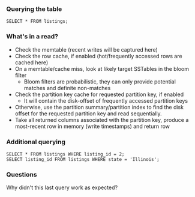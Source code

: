 ### Querying the table
```
SELECT * FROM listings;
```

### What's in a read?
- Check the memtable (recent writes will be captured here)
- Check the row cache, if enabled (hot/frequently accessed rows are cached here)
- On a memtable/cache miss, look at likely target SSTables in the bloom filter
  - Bloom filters are probabilistic, they can only provide potential matches and definite non-matches
- Check the partition key cache for requested partition key, if enabled
  - It will contain the disk-offset of frequently accessed partition keys
- Otherwise, use the partition summary/partition index to find the disk offset for the requested partition key and read sequentially.
- Take all returned columns associated with the partition key, produce a most-recent row in memory (write timestamps) and return row

### Additional querying
```
SELECT * FROM listings WHERE listing_id = 2;
SELECT listing_id FROM listings WHERE state = 'Illinois';
```

### Questions
Why didn't this last query work as expected?

